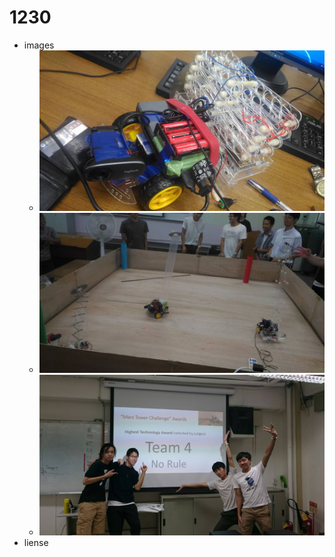# 1230
- images
    - !["robotImage"](images/robot.jpg)
    - !["competitionImage"](images/competition.jpg)
    - !["groupImage"](images/group.jpg)
- liense
